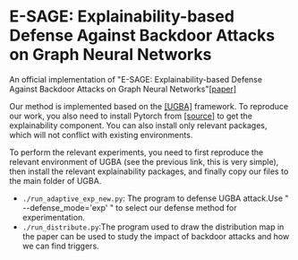 # E-SAGE: Explainability-based Defense Against Backdoor Attacks on Graph Neural Networks
An official implementation of "E-SAGE: Explainability-based Defense Against Backdoor Attacks on Graph Neural Networks"[[paper]](https://arxiv.org/abs/2406.10655)

Our method is implemented based on the [[UGBA]](https://github.com/ventr1c/UGBA) framework. To reproduce our work, you also need to install Pytorch from [[source]](https://github.com/pytorch/pytorch) to get the  explainability component.
You can also install only relevant packages, which will not conflict with existing environments.

To perform the relevant experiments, you need to first reproduce the relevant environment of UGBA (see the previous link, this is very simple), then install the relevant explainability packages, and finally copy our files to the main folder of UGBA.
* `./run_adaptive_exp_new.py`: The program to defense UGBA attack.Use " --defense_mode='exp' " to select our defense method for experimentation.
* `./run_distribute.py`:The program used to draw the distribution map in the paper can be used to study the impact of backdoor attacks and how we can find triggers.
